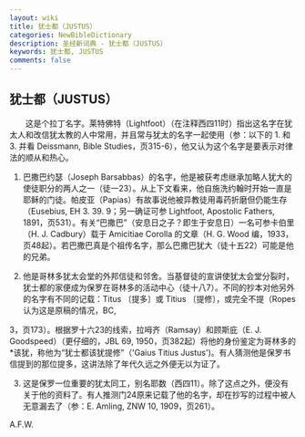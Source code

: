 ```yaml
---
layout: wiki
title: 犹士都（JUSTUS）
categories: NewBibleDictionary
description: 圣经新词典 - 犹士都（JUSTUS）
keywords: 犹士都, JUSTUS
comments: false
---
```


## 犹士都（JUSTUS）

　　这是个拉丁名字。莱特佛特（Lightfoot）（在注释西四11时）指出这名字在犹太人和改信犹太教的人中常用，并且常与犹太的名字一起使用（参：以下的 1. 和 3. 并看 Deissmann, Bible Studies，页315-6），他又认为这个名字是要表示对律法的顺从和热心。

1. 巴撒巴约瑟（Joseph Barsabbas）的名字，他是被获考虑继承加略人犹大的使徒职分的两人之一（徒一23）。从上下文看来，他自施洗约翰时开始一直是耶稣的门徒。帕皮亚（Papias）有故事说他被异教徒用毒药折磨但仍能生存（Eusebius, EH 3. 39. 9；另一确证可参 Lightfoot, Apostolic Fathers, 1891，页531）。有关“巴撒巴”（安息日之子？即生于安息日）一名可参卡伯里（H. J. Cadbury）载于 Amicitiae Corolla 的文章（H. G. Wood 编，1933，页48起）。若巴撒巴真是个祖传名字，那么巴撒巴犹大（徒十五22）可能是他的兄弟。

2. 他是哥林多犹太会堂的外邦信徒和邻舍。当基督徒的宣讲使犹太会堂分裂时，犹士都的家便成为保罗在哥林多的活动中心（徒十八7）。不同的抄本对他另外的名字有不同的记载：Titus 〔提多〕或 Titius 〔提修〕，或完全不提（Ropes 认为这是原稿的情况，BC,

3，页173）。根据罗十六23的线索，拉呣齐（Ramsay）和顾斯庇（E. J. Goodspeed）（更仔细的，JBL 69, 1950，页382起）将他的身份鉴定为哥林多的*该犹，称他为“犹士都该犹提修”（'Gaius Titius Justus')。有人猜测他是保罗书信提到的那位提多，这讲法除了年代久远之外便无以为证了。

3. 这是保罗一位重要的犹太同工，别名耶数（西四11）。除了这点之外，便没有关于他的资料了。有人推测门24原来记载了他的名字，却在抄写的过程中被人无意漏去了（参：E. Amling, ZNW 10, 1909，页261）。

A.F.W.








